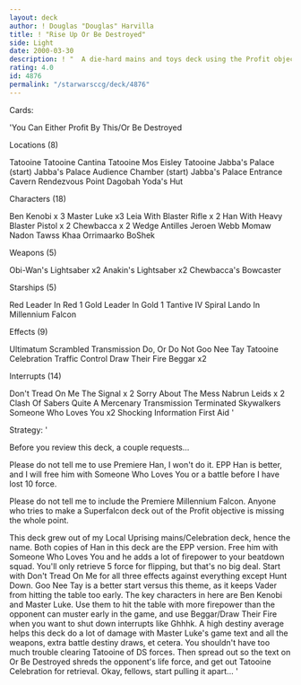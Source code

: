 ```yaml
---
layout: deck
author: ! Douglas "Douglas" Harvilla
title: ! "Rise Up Or Be Destroyed"
side: Light
date: 2000-03-30
description: ! "  A die-hard mains and toys deck using the Profit objective.  Once the opponent's characters have been smashed, spread to cause maximum damage and retrieve with Tatooine Celebration."
rating: 4.0
id: 4876
permalink: "/starwarsccg/deck/4876"
---
```

Cards: 

'You Can Either Profit By This/Or Be Destroyed

Locations (8)

Tatooine
Tatooine Cantina
Tatooine Mos Eisley
Tatooine Jabba's Palace (start)
Jabba's Palace Audience Chamber (start)
Jabba's Palace Entrance Cavern
Rendezvous Point
Dagobah Yoda's Hut

Characters (18)

Ben Kenobi x 3
Master Luke x3
Leia With Blaster Rifle x 2
Han With Heavy Blaster Pistol x 2
Chewbacca x 2
Wedge Antilles
Jeroen Webb
Momaw Nadon
Tawss Khaa
Orrimaarko
BoShek

Weapons (5)

Obi-Wan's Lightsaber x2
Anakin's Lightsaber x2
Chewbacca's Bowcaster

Starships (5)

Red Leader In Red 1
Gold Leader In Gold 1
Tantive IV
Spiral
Lando In Millennium Falcon

Effects (9)

Ultimatum
Scrambled Transmission
Do, Or Do Not
Goo Nee Tay
Tatooine Celebration
Traffic Control
Draw Their Fire
Beggar x2

Interrupts (14)

Don't Tread On Me
The Signal x 2
Sorry About The Mess
Nabrun Leids x 2
Clash Of Sabers
Quite A Mercenary
Transmission Terminated
Skywalkers
Someone Who Loves You x2
Shocking Information
First Aid  '

Strategy: '

  Before you review this deck, a couple requests...

  Please do not tell me to use Premiere Han, I won't do it.  EPP Han is better, and I will free him with Someone Who Loves You or a battle before I have lost 10 force.

  Please do not tell me to include the Premiere Millennium Falcon.  Anyone who tries to make a Superfalcon deck out of the Profit objective is missing the whole point.

  This deck grew out of my Local Uprising mains/Celebration deck, hence the name.  Both copies of Han in this deck are the EPP version.  Free him with Someone Who Loves You and he adds a lot of firepower to your beatdown squad.  You'll only retrieve 5 force for flipping, but that's no big deal.
  Start with Don't Tread On Me for all three effects against everything except Hunt Down.  Goo Nee Tay is a better start versus this theme, as it keeps Vader from hitting the table too early.
  The key characters in here are Ben Kenobi and Master Luke.  Use them to hit the table with more firepower than the opponent can muster early in the game, and use Beggar/Draw Their Fire when you want to shut down interrupts like Ghhhk.
  A high destiny average helps this deck do a lot of damage with Master Luke's game text and all the weapons, extra battle destiny draws, et cetera.  You shouldn't have too much trouble clearing Tatooine of DS forces.  Then spread out so the text on Or Be Destroyed shreds the opponent's life force, and get out Tatooine Celebration for retrieval.
  Okay, fellows, start pulling it apart...  '
